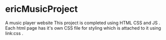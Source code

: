 # ericMusicProject
A music player website 
This project is completed using HTML CSS and JS . 
Each html page has it's own CSS file for styling which is attached to it using link:css .

